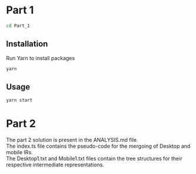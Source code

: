 # Part 1

```bash
cd Part_1
```

## Installation

Run Yarn to install packages

```bash
yarn
```

## Usage

```bash
yarn start
```

# Part 2
The part 2 solution is present in the ANALYSIS.md file.  
The index.ts file contains the pseudo-code for the mergoing of Desktop and mobile IRs.  
The Desktop1.txt and Mobile1.txt files contain the tree structures for their respective intermediate representations.